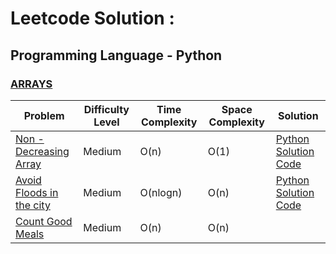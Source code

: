 # Leetcode Solution : 

## Programming Language - Python

### [ARRAYS](https://leetcode.com/tag/array/) 

|        Problem           | Difficulty Level | Time Complexity | Space Complexity | Solution |
|--------------------------|------------|-----------------|------------------|----------|
| [Non - Decreasing Array](https://leetcode.com/problems/non-decreasing-array/)   | Medium     | O(n)            | O(1)   | [Python Solution Code](https://github.com/venkateshelangovan/IIT-H-Course-Work-/blob/main/Placement%20Preparation%20-%20IIT%20H%20-%20Leetcode/Arrays/Medium%20-%20Non-Decreasing%20Array%20-%20Leetcode%20665.py)|
| [Avoid Floods in the city](https://leetcode.com/problems/avoid-flood-in-the-city/) | Medium     | O(nlogn)        | O(n) |[Python Solution Code](https://github.com/venkateshelangovan/IIT-H-Course-Work-/blob/main/Placement%20Preparation%20-%20IIT%20H%20-%20Leetcode/Arrays/Medium%20-%20Avoid%20Flood%20in%20the%20city%20-%20Leetcode%201488.py)|
| [Count Good Meals](https://leetcode.com/problems/count-good-meals/)| Medium | O(n) | O(n) |  |
